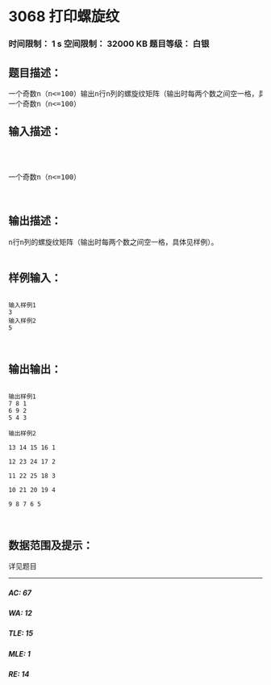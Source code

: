 # 3068 打印螺旋纹   
### 时间限制： 1 s     空间限制： 32000 KB     题目等级： 白银  
## 题目描述：  

<pre>
一个奇数n（n<=100）输出n行n列的螺旋纹矩阵（输出时每两个数之间空一格，具体见样例）
一个奇数n（n<=100）
</pre>
  
  
## 输入描述：  

<pre>
  

 
一个奇数n（n<=100）
  

</pre>
  
  
## 输出描述：  

<pre>
n行n列的螺旋纹矩阵（输出时每两个数之间空一格，具体见样例）。
 
</pre>
  
  
## 样例输入：  

<pre><code>
输入样例1
3
输入样例2
5
 
 
</code></pre>
  
  
## 输出输出：  

<pre><code>
输出样例1
7 8 1
6 9 2
5 4 3
 
输出样例2
 
13 14 15 16 1
 
12 23 24 17 2
 
11 22 25 18 3 
 
10 21 20 19 4
 
9 8 7 6 5
  

</code></pre>
  
  
## 数据范围及提示：  

<pre>
详见题目
</pre>
  
  
***  

##### AC: 67  
##### WA: 12  
##### TLE: 15  
##### MLE: 1  
##### RE: 14  
